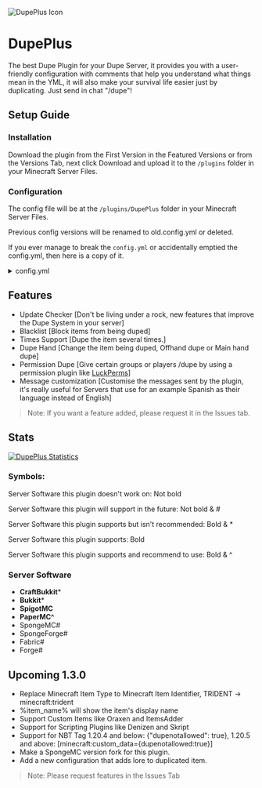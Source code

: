 ![DupePlus Icon](https://cdn.modrinth.com/data/cached_images/c37c728a99ba59a425ff67a8992354ca5368f1d2.png)
# DupePlus

The best Dupe Plugin for your Dupe Server, it provides you with a user-friendly configuration with comments that help you understand what things mean in the YML, it will also make your survival life easier just by duplicating. Just send in chat "/dupe"!

## Setup Guide

### Installation
Download the plugin from the First Version in the Featured Versions or from the Versions Tab, next click Download and upload it to the `/plugins` folder in your Minecraft Server Files.

### Configuration
The config file will be at the `/plugins/DupePlus` folder in your Minecraft Server Files.

Previous config versions will be renamed to old.config.yml or deleted.

If you ever manage to break the `config.yml` or accidentally emptied the config.yml, then here is a copy of it.
<details>
<summary>config.yml</summary>

```yml
# The command's settings
# Message Variables
# %dupe_item% = The Duplicated item
# %prefix% = The default prefix or the prefix you set
# %max% = The maximum
# %min% = The minimum

# Use this website to help you customize your messages
# https://webui.advntr.dev
dupe:
  # The prefix for you to use
  prefix: "<green>DupePlus</green>"

  # Make it false to let everyone allowed to use this command (Default: false)
  # Permission: dupeplus.dupe
  permission: false

  # The message sent to the player when try to execute dupe or reloadconfig no permission (Only if the above is true) (Default: "%prefix% <dark_gray>|</dark_gray> <red>You are not allowed to use this command</red>")
  permission-message: "%prefix% <dark_gray>|</dark_gray> <red>You are not allowed to use this command</red>"

  # Leave blank for no message (Default: "%prefix% <dark_gray>|</dark_gray> <gray>Duped %dupe_item%</gray>")
  # Allowed Message Variables: %prefix%, %raw_dupe_item%, %dupe_item%
  message: "%prefix% <dark_gray>|</dark_gray> <gray>Duped %dupe_item%</gray>"

  # The message sent whenever the player tries to dupe nothing (Air) (Default: "")
  # Leave blank for no message
  duping-nothing-message: ""

  # When using /dupe, in which hand will it dupe? (Default: MainHand)
  # OffHand
  # MainHand
  dupe-on: MainHand

  # Message to the sender if they try to dupe as a non-player (Default: "DupePlus | You can't do that!")
  console-message: "DupePlus | You can't do that!"

  # Settings for blacklist
  blacklist:
    # Make it false to disable the blacklist, make it true to enable it (Default: false)
    enabled: false
    # If the player tries to dupe an item that is in (Default: "%prefix% <dark_gray>|</dark_gray> <red>The item is blocked from being duped!</red>")
    # Allowed message variable: %prefix%, %dupe_item%
    blocked-message: "%prefix% <dark_gray>|</dark_gray> <red>The item is blocked from being duped!</red>"
    # Add or remove items to block them from being duped, also do not include spaces, for an example (NO: "diamond block" YES: "diamond_block")
    items:
      - barrier

  # Settings for the cooldown of /dupe
  cooldown:
    # Make it false to disable the cooldown, make it true to enable it. (Default: false)
    enable: false
    # How many seconds for the cooldowns to be.
    seconds: 3
    # If the player tries to dupe while the cooldown is set. (Default: "%prefix% <dark_gray>|</dark_gray> <red>Please wait %duration%.</red>")
    # Allowed message variable: %prefix%, %duration%
    wait-message: "%prefix% <dark_gray>|</dark_gray> <red>Please wait %duration%.</red>"


  # Settings for this (ignore if you don't want this) players can still run /dupe
  # /dupe <times>
  times:
    # Make it false to disable this feature, make it true to enable this feature (Default: false)
    enabled: false

    # 0 for no maximum amount of times the player can run (Default: 5) (Recommended: 5)
    # Permission to let a player/group have no maximum regardless of this option: dupeplus.times.max.unlimited
    max: 5

    # If the player puts the value above the maximum then what's the message? (Default: "%prefix% <dark_gray>|</dark_gray> <red>This is higher than maximum! Do something lower than %max%</red>")
    # Allowed message variable: %prefix%, %max%, %min%
    max-message: "%prefix% <dark_gray>|</dark_gray> <red>This is higher than maximum! Do something lower than %max%</red>"

    # 0 for no minimum amount of times the player can run (Default: 0) (Recommended: 0)
    # Permission to let a player/group have no minimum regardless of this option: dupeplus.times.min.unlimited
    min: 0

    # If the player puts the value below the minimum (Default: "%prefix% <dark_gray>|</dark_gray> <red>This is lower than minimum! Do something higher than %min%</red>")
    # Allowed message variable: %prefix%, %max%, %min%
    min-message: "%prefix% <dark_gray>|</dark_gray> <red>This is lower than minimum! Do something higher than %min%</red>"

    # Make it false to let everyone allowed to use this command (Default: false)
    # Permission: dupeplus.times
    permission: false

# Checks for updates using the set API (Modrinth or SpigotMC),
updates:
  # Checks on startup for updates, disable if you do not wish to update DupePlus.
  checkupdate: true

  # Which Service should the Check Update use? (Default: Modrinth)
  # Modrinth
  # SpigotMC
  api: Modrinth

  notify:
    # Notify players with the permission to update the plugin to the latest version.
    player-notify: true
    # The message sent to everyone who has the permission (Default: "%prefix% <dark_gray>|</dark_gray> <white><green>DupePlus</green> is outdated, please update at: <blue>%link%</blue>")
    # (Permission: dupeplus.updates.notify)
    # Allowed message variable: %prefix%, %link%, %currentversion%, %newversion%
    notify-message: "%prefix% <dark_gray>|</dark_gray> <white><green>DupePlus</green> is outdated, please update at: <blue>%link%</blue>"

    # Send message to the console for the server owner to update the plugin.
    console-notify: true

    # The message sent to the console (Default: "%prefix% | Update DupePlus at %link%")
    # Allowed message variable: %prefix%, %link%, %currentversion%, %newversion%
    console-notify-message: "%prefix% | Update DupePlus at %link%"

# Don't edit this
# Previous: 1.1
# config-version: 1.2
config-version: 1.2
```
</details>

## Features
- Update Checker [Don't be living under a rock, new features that improve the Dupe System in your server]
- Blacklist [Block items from being duped]
- Times Support [Dupe the item several times.]
- Dupe Hand [Change the item being duped, Offhand dupe or Main hand dupe]
- Permission Dupe [Give certain groups or players /dupe by using a permission plugin like [LuckPerms](https://luckperms.net/)]
- Message customization [Customise the messages sent by the plugin, it's really useful for Servers that use for an example Spanish as their language instead of English]
 

> Note: If you want a feature added, please request it in the Issues tab.


## Stats
[![DupePlus Statistics](https://bstats.org/signatures/bukkit/dupeplus.svg)](https://bstats.org/plugin/bukkit/DupePlus/18772)

### Symbols:
Server Software this plugin doesn't work on: Not bold

Server Software this plugin will support in the future: Not bold & #

Server Software this plugin supports but isn't recommended: Bold & *

Server Software this plugin supports: Bold

Server Software this plugin supports and recommend to use: Bold & ^

### Server Software
- **CraftBukkit***
- **Bukkit***
- **SpigotMC**
- **PaperMC^**
- SpongeMC#
- SpongeForge#
- Fabric#
- Forge#

## Upcoming 1.3.0
- Replace Minecraft Item Type to Minecraft Item Identifier, TRIDENT -> minecraft:trident
- %item_name% will show the item's display name
- Support Custom Items like Oraxen and ItemsAdder
- Support for Scripting Plugins like Denizen and Skript
- Support for NBT Tag 1.20.4 and below: {"dupenotallowed": true}, 1.20.5 and above: \[minecraft:custom_data={dupenotallowed:true}]
- Make a SpongeMC version fork for this plugin.
- Add a new configuration that adds lore to duplicated item.
> Note: Please request features in the Issues Tab 
